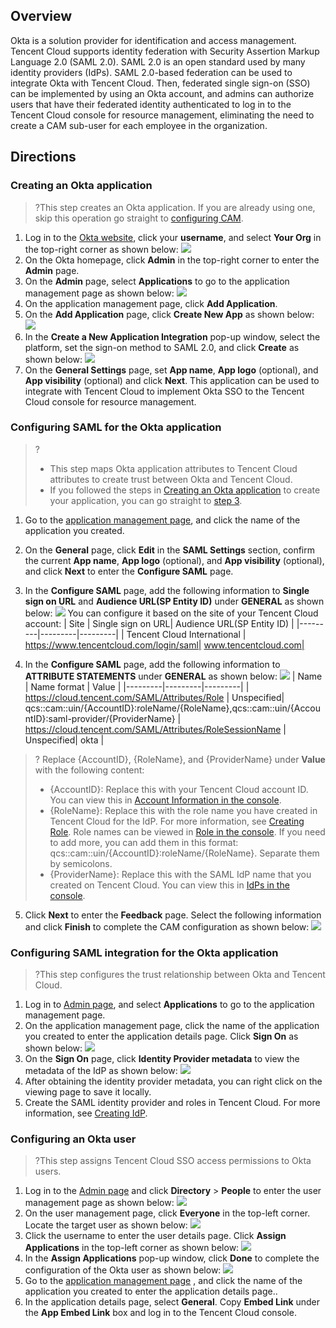 ## Overview
Okta is a solution provider for identification and access management. Tencent Cloud supports identity federation with Security Assertion Markup Language 2.0 (SAML 2.0). SAML 2.0 is an open standard used by many identity providers (IdPs). SAML 2.0-based federation can be used to integrate Okta with Tencent Cloud. Then, federated single sign-on (SSO) can be implemented by using an Okta account, and admins can authorize users that have their federated identity authenticated to log in to the Tencent Cloud console for resource management, eliminating the need to create a CAM sub-user for each employee in the organization.

## Directions
### <span id="stepCREATE"></span>Creating an Okta application
>?This step creates an Okta application. If you are already using one, skip this operation go straight to [configuring CAM](#stepCAM).

1. Log in to the [Okta website](https://www.okta.com), click your **username**, and select **Your Org** in the top-right corner as shown below:
![](https://main.qcloudimg.com/raw/29d6e0d2803dfe96284d9745571df382.png)
2. On the Okta homepage, click **Admin** in the top-right corner to enter the **Admin** page<span id="stepadmin"></span>.
3. On the **Admin** page, select **Applications** to go to the application management page<span id="stepapp"></span> as shown below:
![](https://main.qcloudimg.com/raw/5d55782d704ed50fac661603a30aa0d3.jpg)
4. On the application management page, click **Add Application**.
5. On the **Add Application** page, click **Create New App** as shown below:
![](https://main.qcloudimg.com/raw/c79f6042d72f01434555222f9e6079fd.png)
6. In the **Create a New Application Integration** pop-up window, select the platform, set the sign-on method to SAML 2.0, and click **Create** as shown below:
![](https://main.qcloudimg.com/raw/8126a0a697e4014e64138d7e8b0e5cab.png)
7. On the **General Settings** page, set **App name**, **App logo** (optional), and **App visibility** (optional) and click **Next**. This application can be used to integrate with Tencent Cloud to implement Okta SSO to the Tencent Cloud console for resource management.


### <span id="stepCAM"></span>Configuring SAML for the Okta application
>?
> - This step maps Okta application attributes to Tencent Cloud attributes to create trust between Okta and Tencent Cloud.
> -  If you followed the steps in [Creating an Okta application](#stepCREATE)  to create your application, you can go straight to [step 3](#stepbuzhou3).

1. Go to the [application management page](#stepapp), and click the name of the application you created.
2. On the **General** page, click **Edit** in the **SAML Settings** section, confirm the current **App name**, **App logo** (optional), and **App visibility** (optional), and click **Next** to enter the **Configure SAML** page.
3. <span id="buzhou3"></span>In the **Configure SAML** page, add the following information to **Single sign on URL** and **Audience URL(SP Entity ID)** under **GENERAL** as shown below:
![](https://staticintl.cloudcachetci.com/yehe/backend-news/34ZI722_43a621945ad09042a40986abaea67962.png)
You can configure it based on the site of your Tencent Cloud account:
| Site | Single sign on URL| Audience URL(SP Entity ID) | 
|---------|---------|---------|
| Tencent Cloud International | https://www.tencentcloud.com/login/saml| www.tencentcloud.com|

4. In the **Configure SAML** page, add the following information to **ATTRIBUTE STATEMENTS** under **GENERAL** as shown below:
![](https://main.qcloudimg.com/raw/7114ab440ba1a593111296871fc807f9.png)
| Name | Name format | Value |
|---------|---------|---------|
| https://cloud.tencent.com/SAML/Attributes/Role | Unspecified| qcs::cam::uin/{AccountID}:roleName/{RoleName},qcs::cam::uin/{AccountID}:saml-provider/{ProviderName}
| https://cloud.tencent.com/SAML/Attributes/RoleSessionName | Unspecified| okta |
>? 
> Replace {AccountID}, {RoleName}, and {ProviderName} under **Value** with the following content:
>- {AccountID}: Replace this with your Tencent Cloud account ID. You can view this in [Account Information in the console](https://console.cloud.tencent.com/developer).
>- {RoleName}: Replace this with the role name you have created in Tencent Cloud for the IdP. For more information, see [Creating Role](https://intl.cloud.tencent.com/document/product/598/19381). Role names can be viewed in [Role in the console](https://console.cloud.tencent.com/cam/role). If you need to add more, you can add them in this format: qcs::cam::uin/{AccountID}:roleName/{RoleName}. Separate them by semicolons.
>- {ProviderName}: Replace this with the SAML IdP name that you created on Tencent Cloud. You can view this in [IdPs in the console](https://console.cloud.tencent.com/cam/idp).

5. Click **Next** to enter the **Feedback** page. Select the following information and click **Finish** to complete the CAM configuration as shown below:
![](https://main.qcloudimg.com/raw/a360cd597c75039a234b16608ca69e6c.png)

### Configuring SAML integration for the Okta application
>?This step configures the trust relationship between Okta and Tencent Cloud.

1. Log in to [Admin page](#stepadmin), and select **Applications** to go to the application management page.
2. On the application management page, click the name of the application you created to enter the application details page. Click **Sign On** as shown below:
![](https://main.qcloudimg.com/raw/3f43a5c67075b28f2ef649e93bfb9b8a.png)
3. On the **Sign On** page, click **Identity Provider metadata** to view the metadata of the IdP as shown below:
![](https://main.qcloudimg.com/raw/14e34ce4819d848c056fefa145b11060.png)
4. After obtaining the identity provider metadata, you can right click on the viewing page to save it locally.
5. Create the SAML identity provider and roles in Tencent Cloud. For more information, see [Creating IdP](https://intl.cloud.tencent.com/document/product/598/30391).


### Configuring an Okta user
>?This step assigns Tencent Cloud SSO access permissions to Okta users.

1. Log in to the [Admin page](#stepadmin) and click **Directory** > **People** to enter the user management page as shown below:
![](https://main.qcloudimg.com/raw/28eb0bceaebf2de3f073a72ed5bdd6c8.jpg)
2. On the user management page, click **Everyone** in the top-left corner. Locate the target user as shown below:
![](https://main.qcloudimg.com/raw/cc2022608165d39e0eeb3de495c5b07a.png)
3. Click the username to enter the user details page. Click **Assign Applications** in the top-left corner as shown below:
![](https://main.qcloudimg.com/raw/7ed74fd59d8d757dabcc2c82a7983582.png)
4. In the **Assign Applications** pop-up window, click **Done** to complete the configuration of the Okta user as shown below:
![](https://main.qcloudimg.com/raw/2d80e92964f5e7be9849c82ad4017ea7.jpg)
5. Go to the [application management page](#stepapp) , and click the name of the application you created to enter the application details page..
6. In the application details page, select **General**. Copy **Embed Link** under the **App Embed Link** box and log in to the Tencent Cloud console.

